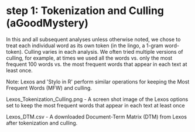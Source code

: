 # step 1: Tokenization and Culling (aGoodMystery)

In this and all subsequent analyses unless otherwise noted, we chose to treat each individual word as its own token (in the lingo, a 1-gram word-token). Culling varies in each analysis. We often tried multiple versions of culling, for example, at times we used all the words vs. only the most frequent 100 words vs. the most frequent words that appear in each text at least once.

Note:
Lexos and 'Stylo in R' perform similar operations for keeping the Most Frequent Words (MFW) and culling.

Lexos_Tokenization_Culling.png - A screen shot image of the Lexos options set to keep the most frequent words that appear in each text at least once

Lexos_DTM.csv - A downloaded Document-Term Matrix (DTM) from Lexos after tokenization and culling. 

